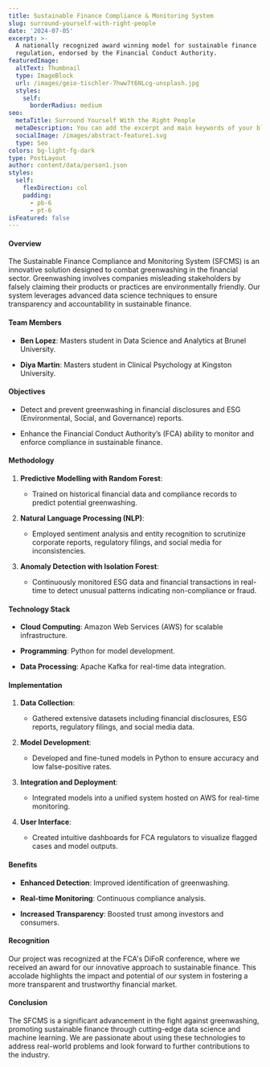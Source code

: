 ```yaml
---
title: Sustainable Finance Compliance & Monitoring System
slug: surround-yourself-with-right-people
date: '2024-07-05'
excerpt: >-
  A nationally recognized award winning model for sustainable finance
  regulation, endorsed by the Financial Conduct Authority.
featuredImage:
  altText: Thumbnail
  type: ImageBlock
  url: /images/geio-tischler-7hww7t6NLcg-unsplash.jpg
  styles:
    self:
      borderRadius: medium
seo:
  metaTitle: Surround Yourself With the Right People
  metaDescription: You can add the excerpt and main keywords of your blog post here.
  socialImage: /images/abstract-feature1.svg
  type: Seo
colors: bg-light-fg-dark
type: PostLayout
author: content/data/person1.json
styles:
  self:
    flexDirection: col
    padding:
      - pb-6
      - pt-6
isFeatured: false
---
```

#### Overview

The Sustainable Finance Compliance and Monitoring System (SFCMS) is an innovative solution designed to combat greenwashing in the financial sector. Greenwashing involves companies misleading stakeholders by falsely claiming their products or practices are environmentally friendly. Our system leverages advanced data science techniques to ensure transparency and accountability in sustainable finance.

#### Team Members

*   **Ben Lopez**: Masters student in Data Science and Analytics at Brunel University.

*   **Diya Martin**: Masters student in Clinical Psychology at Kingston University.

#### Objectives

*   Detect and prevent greenwashing in financial disclosures and ESG (Environmental, Social, and Governance) reports.

*   Enhance the Financial Conduct Authority’s (FCA) ability to monitor and enforce compliance in sustainable finance.

#### Methodology

1.  **Predictive Modelling with Random Forest**:

    *   Trained on historical financial data and compliance records to predict potential greenwashing.

2.  **Natural Language Processing (NLP)**:

    *   Employed sentiment analysis and entity recognition to scrutinize corporate reports, regulatory filings, and social media for inconsistencies.

3.  **Anomaly Detection with Isolation Forest**:

    *   Continuously monitored ESG data and financial transactions in real-time to detect unusual patterns indicating non-compliance or fraud.

#### Technology Stack

*   **Cloud Computing**: Amazon Web Services (AWS) for scalable infrastructure.

*   **Programming**: Python for model development.

*   **Data Processing**: Apache Kafka for real-time data integration.

#### Implementation

1.  **Data Collection**:

    *   Gathered extensive datasets including financial disclosures, ESG reports, regulatory filings, and social media data.

2.  **Model Development**:

    *   Developed and fine-tuned models in Python to ensure accuracy and low false-positive rates.

3.  **Integration and Deployment**:

    *   Integrated models into a unified system hosted on AWS for real-time monitoring.

4.  **User Interface**:

    *   Created intuitive dashboards for FCA regulators to visualize flagged cases and model outputs.

#### Benefits

*   **Enhanced Detection**: Improved identification of greenwashing.

*   **Real-time Monitoring**: Continuous compliance analysis.

*   **Increased Transparency**: Boosted trust among investors and consumers.

#### Recognition

Our project was recognized at the FCA's DiFoR conference, where we received an award for our innovative approach to sustainable finance. This accolade highlights the impact and potential of our system in fostering a more transparent and trustworthy financial market.

#### Conclusion

The SFCMS is a significant advancement in the fight against greenwashing, promoting sustainable finance through cutting-edge data science and machine learning. We are passionate about using these technologies to address real-world problems and look forward to further contributions to the industry.
